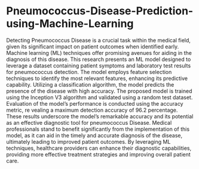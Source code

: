 # Pneumococcus-Disease-Prediction-using-Machine-Learning
Detecting Pneumococcus Disease is a crucial task within the medical field, given its significant impact on patient outcomes when identified early. Machine learning
 (ML) techniques offer promising avenues for aiding in the diagnosis of this disease. This research presents an ML model designed to leverage a dataset containing
 patient symptoms and laboratory test results for pneumococcus detection. The model employs feature selection techniques to identify the most relevant features,
 enhancing its predictive capability. Utilizing a classification algorithm, the model predicts the presence of the disease with high accuracy. The proposed model is
 trained using the Inception V3 algorithm and validated using a random test dataset. Evaluation of the model’s performance is conducted using the accuracy metric, re
vealing a maximum detection accuracy of 96.2 percentage. These results underscore the model’s remarkable accuracy and its potential as an effective diagnostic tool for pneumococcus Disease. Medical professionals stand to benefit significantly from the implementation of this model, as it can aid in the timely and accurate diagnosis of the disease, ultimately leading to improved patient outcomes. By leveraging ML techniques, healthcare providers can enhance their diagnostic capabilities, providing more effective treatment strategies and improving overall patient care.
